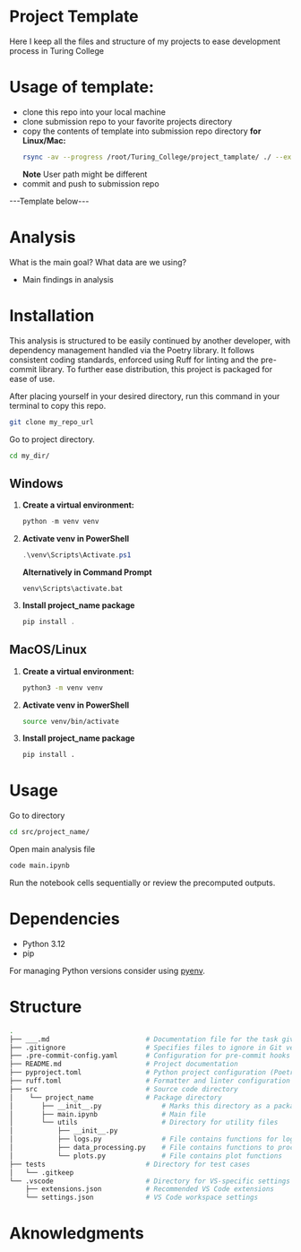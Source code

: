 # Project Template

Here I keep all the files and structure of my projects to ease development process in Turing College

# Usage of template:

- clone this repo into your local machine
- clone submission repo to your favorite projects directory
- copy the contents of template into submission repo directory
   **for Linux/Mac:**
   ```bash
   rsync -av --progress /root/Turing_College/project_tamplate/ ./ --exclude='.git'
   ```
   **Note** User path might be different
- commit and push to submission repo

---Template below---
# Analysis

What is the main goal? What data are we using?

- Main findings in analysis

# Installation
This analysis is structured to be easily continued by another developer, with dependency management handled via the Poetry library. It follows consistent coding standards, enforced using Ruff for linting and the pre-commit library. To further ease distribution, this project is packaged for ease of use.

After placing yourself in your desired directory, run this command in your terminal to copy this repo.
```bash
git clone my_repo_url
```
Go to project directory.
```bash
cd my_dir/
```
## Windows
1. **Create a virtual environment:**
   ```powershell
   python -m venv venv
   ```
2. **Activate venv in PowerShell**
    ```powershell
    .\venv\Scripts\Activate.ps1
    ```
    **Alternatively in Command Prompt**
    ```
    venv\Scripts\activate.bat
    ```
3. **Install project_name package**
   ```powershell
   pip install .
   ```

## MacOS/Linux

1. **Create a virtual environment:**
   ```bash
   python3 -m venv venv
   ```
2. **Activate venv in PowerShell**
   ```bash
   source venv/bin/activate
   ```
3. **Install project_name package**
   ```bash
   pip install .
   ```

# Usage

Go to directory
```bash
cd src/project_name/
```
Open main analysis file
```bash
code main.ipynb
```
Run the notebook cells sequentially or review the precomputed outputs.

# Dependencies

- Python 3.12
- pip

For managing Python versions consider using [pyenv](https://github.com/pyenv/pyenv).

# Structure

```bash
.
├── ___.md                        # Documentation file for the task given by TC
├── .gitignore                    # Specifies files to ignore in Git version control
├── .pre-commit-config.yaml       # Configuration for pre-commit hooks
├── README.md                     # Project documentation
├── pyproject.toml                # Python project configuration (Poetry)
├── ruff.toml                     # Formatter and linter configuration (Ruff)
├── src                           # Source code directory
│    └── project_name             # Package directory
│       ├── __init__.py               # Marks this directory as a package
│       ├── main.ipynb                # Main file
│       └── utils                     # Directory for utility files
│           ├── __init__.py
│           ├── logs.py               # File contains functions for logging
│           ├── data_processing.py    # File contains functions to process data
│           └── plots.py              # File contains plot functions
├── tests                         # Directory for test cases
│   └── .gitkeep
└── .vscode                       # Directory for VS-specific settings
    ├── extensions.json           # Recommended VS Code extensions
    └── settings.json             # VS Code workspace settings
```

# Aknowledgments
